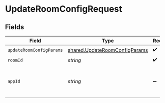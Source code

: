 # UpdateRoomConfigRequest


## Fields

| Field                                                                          | Type                                                                           | Required                                                                       | Description                                                                    | Example                                                                        |
| ------------------------------------------------------------------------------ | ------------------------------------------------------------------------------ | ------------------------------------------------------------------------------ | ------------------------------------------------------------------------------ | ------------------------------------------------------------------------------ |
| `updateRoomConfigParams`                                                       | [shared.UpdateRoomConfigParams](../../models/shared/updateroomconfigparams.md) | :heavy_check_mark:                                                             | N/A                                                                            |                                                                                |
| `roomId`                                                                       | *string*                                                                       | :heavy_check_mark:                                                             | N/A                                                                            | 2swovpy1fnunu                                                                  |
| `appId`                                                                        | *string*                                                                       | :heavy_minus_sign:                                                             | N/A                                                                            | app-af469a92-5b45-4565-b3c4-b79878de67d2                                       |